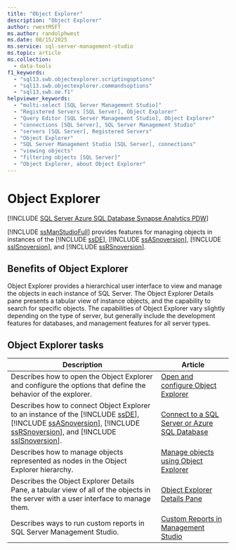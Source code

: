 ```yaml
---
title: "Object Explorer"
description: "Object Explorer"
author: rwestMSFT
ms.author: randolphwest
ms.date: 08/15/2025
ms.service: sql-server-management-studio
ms.topic: article
ms.collection:
  - data-tools
f1_keywords:
  - "sql13.swb.objectexplorer.scriptingoptions"
  - "sql13.swb.objectexplorer.commandsoptions"
  - "sql13.swb.oe.f1"
helpviewer_keywords:
  - "multi-select [SQL Server Management Studio]"
  - "Registered Servers [SQL Server], Object Explorer"
  - "Query Editor [SQL Server Management Studio], Object Explorer"
  - "connections [SQL Server], SQL Server Management Studio"
  - "servers [SQL Server], Registered Servers"
  - "Object Explorer"
  - "SQL Server Management Studio [SQL Server], connections"
  - "viewing objects"
  - "filtering objects [SQL Server]"
  - "Object Explorer, about Object Explorer"
---
```


# Object Explorer

[!INCLUDE [SQL Server Azure SQL Database Synapse Analytics PDW](../includes/applies-to-version/sql-asdb-asdbmi-asa-pdw.md)]

[!INCLUDE [ssManStudioFull](../includes/ssmanstudiofull-md.md)] provides features for managing objects in instances of the [!INCLUDE [ssDE](../includes/ssde-md.md)], [!INCLUDE [ssASnoversion](../includes/ssasnoversion-md.md)], [!INCLUDE [ssISnoversion](../includes/ssisnoversion-md.md)], and [!INCLUDE [ssRSnoversion](../includes/ssrsnoversion-md.md)].

## Benefits of Object Explorer

Object Explorer provides a hierarchical user interface to view and manage the objects in each instance of SQL Server. The Object Explorer Details pane presents a tabular view of instance objects, and the capability to search for specific objects. The capabilities of Object Explorer vary slightly depending on the type of server, but generally include the development features for databases, and management features for all server types.

## Object Explorer tasks

| Description | Article |
| --- | --- |
| Describes how to open the Object Explorer and configure the options that define the behavior of the explorer. | [Open and configure Object Explorer](open-and-configure-object-explorer.md) |
| Describes how to connect Object Explorer to an instance of the [!INCLUDE [ssDE](../includes/ssde-md.md)], [!INCLUDE [ssASnoversion](../includes/ssasnoversion-md.md)], [!INCLUDE [ssRSnoversion](../includes/ssrsnoversion-md.md)], and [!INCLUDE [ssISnoversion](../includes/ssisnoversion-md.md)]. | [Connect to a SQL Server or Azure SQL Database](connect-to-an-instance-from-object-explorer.md) |
| Describes how to manage objects represented as nodes in the Object Explorer hierarchy. | [Manage objects using Object Explorer](manage-objects-by-using-object-explorer.md) |
| Describes the Object Explorer Details Pane, a tabular view of all of the objects in the server with a user interface to manage them. | [Object Explorer Details Pane](object-explorer-details-pane.md) |
| Describes ways to run custom reports in SQL Server Management Studio. | [Custom Reports in Management Studio](custom-reports-in-management-studio.md) |
